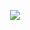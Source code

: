 <p align="center">
  <a href="https://github.com/DenverCoder1/readme-typing-svg"><img src="https://readme-typing-svg.herokuapp.com?font=Fira+Code&size=19&pause=1000&color=D1F700&width=589&lines=Enumerar+recursos+de+Samba+con+SMBMAP+ySMBCLIENT"></a>
</p>

<h1 align="center"></h1>

